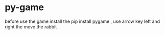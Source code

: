 # py-game
before use the game install the pip install pygame , use arrow key left and right the move the rabbit


